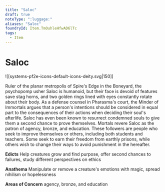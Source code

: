 ```yaml
---
title: "Saloc"
draft: true
noteType: ":luggage:"
aliases: "Saloc"
foundryId: Item.TmOuhleHfwAD6lTc
tags:
  - Item
---
```


# Saloc
![[systems-pf2e-icons-default-icons-deity.svg|150]]

Ruler of the planar metropolis of Spire's Edge in the Boneyard, the psychopomp usher Saloc is humanoid, but their face is devoid of features save stag horns, and two golden rings lined with eyes constantly rotate about their body. As a defense counsel in Pharasma's court, the Minder of Immortals argues that a person's intentions should be considered in equal part to the consequences of their actions when deciding their soul's afterlife. Saloc has even been known to resurrect condemned souls to give them a second chance to prove themselves. Mortals revere Saloc as the patron of agency, bronze, and education. These followers are people who seek to improve themselves or others, including both students and teachers. Some seek to earn their freedom from earthly prisons, while others wish to change their ways to avoid punishment in the hereafter.

**Edicts** Help creatures grow and find purpose, offer second chances to failures, study different perspectives on ethics

**Anathema** Manipulate or remove a creature's emotions with magic, spread nihilism or hopelessness

**Areas of Concern** agency, bronze, and education
